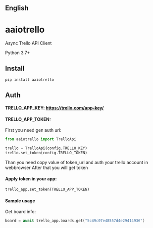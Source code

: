 ## English

# aaiotrello
Async Trello API Client

Python 3.7+

## Install

```bash
pip install aaiotrello
```

## Auth

#### TRELLO_APP_KEY: https://trello.com/app-key/
#### TRELLO_APP_TOKEN:

First you need gen auth url:
```python
from aaiotrello import TrelloApi

trello = TrelloApi(config.TRELLO_KEY)
trello.set_token(config.TRELLO_TOKEN)
```
Than you need copy value of token_url and auth your trello account in webbrowser
After that you will get token

#### Apply token in your app:
```python
trello_app.set_token(TRELLO_APP_TOKEN)
```

#### Sample usage

Get board info:
```python
board = await trello_app.boards.get("5c49c07e48557d4e29414936")
```
